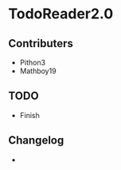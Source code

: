 TodoReader2.0
=============

Contributers
------------
 - Pithon3
 - Mathboy19
 
TODO
----
 - Finish
 
Changelog
---------
 - 
